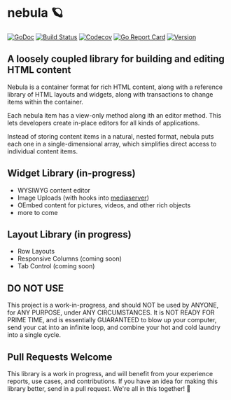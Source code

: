 # nebula 🪐

[![GoDoc](https://img.shields.io/badge/go-documentation-blue.svg?style=flat-square)](http://pkg.go.dev/github.com/benpate/nebula)
[![Build Status](https://img.shields.io/github/workflow/status/benpate/nebula/Go/main)](https://github.com/benpate/nebula/actions/workflows/go.yml)
[![Codecov](https://img.shields.io/codecov/c/github/benpate/nebula.svg?style=flat-square)](https://codecov.io/gh/benpate/nebula)
[![Go Report Card](https://goreportcard.com/badge/github.com/benpate/nebula?style=flat-square)](https://goreportcard.com/report/github.com/benpate/nebula)
[![Version](https://img.shields.io/github/v/release/benpate/nebula?include_prereleases&style=flat-square&color=brightgreen)](https://github.com/benpate/nebula/releases)

## A loosely coupled library for building and editing HTML content

Nebula is a container format for rich HTML content, along with a reference library of HTML layouts and widgets, along with transactions to change items within the container.

Each nebula item has a view-only method along ith an editor method.  This lets developers create in-place editors for all kinds of applications.

Instead of storing content items in a natural, nested format, nebula puts each one in a single-dimensional array, which simplifies direct access to individual content items.

## Widget Library (in-progress)

* WYSIWYG content editor
* Image Uploads (with hooks into [mediaserver](https://github.com/benpate/mediaserver))
* OEmbed content for pictures, videos, and other rich objects
* more to come

## Layout Library (in progress)

* Row Layouts
* Responsive Columns (coming soon)
* Tab Control (coming soon)

## DO NOT USE

This project is a work-in-progress, and should NOT be used by ANYONE, for ANY PURPOSE, under ANY CIRCUMSTANCES.  It is NOT READY FOR PRIME TIME, and is essentially GUARANTEED to blow up your computer, send your cat into an infinite loop, and combine your hot and cold laundry into a single cycle.

## Pull Requests Welcome

This library is a work in progress, and will benefit from your experience reports, use cases, and contributions.  If you have an idea for making this library better, send in a pull request.  We're all in this together! 🤔

